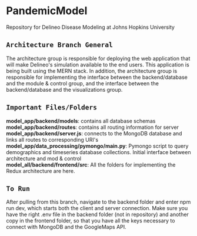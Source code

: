 # PandemicModel
Repository for Delineo Disease Modeling at Johns Hopkins University 

## `Architecture Branch General`

The architecture group is responsible for deploying the web application that will make Delineo's simulation available to the end users. This application is being built using the MERN stack. In addition, the architecture group is responsible for implementing the interface between the backend/database and the module & control group, and the interface between the backend/database and the visualizations group.

## `Important Files/Folders`
**model_app/backend/models**: contains all database schemas   
**model_app/backend/routes**: contains all routing information for server   
**model_app/backend/server.js**: connects to the MongoDB database and links all routes to corresponding URI's   
**model_app/data_processing/pymongo/main.py**: Pymongo script to query demographics and timeseries database collections. Initial interface between architecture and mod & control    
**model_all/backend/frontend/src**: All the folders for implementing the Redux architecture are here. 

## `To Run`
After pulling from this branch, navigate to the backend folder and enter npm run dev, which starts both the client and server connection. Make sure you have the right .env file in the backend folder (not in repository) and another copy in the frontend folder, so that you have all the keys necessary to connect with MongoDB and the GoogleMaps API. 

